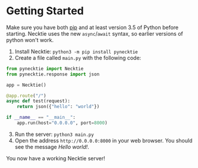 # Getting Started

Make sure you have both [pip](https://pip.pypa.io/en/stable/installing/) and at
least version 3.5 of Python before starting. Necktie uses the new `async`/`await`
syntax, so earlier versions of python won't work.

1. Install Necktie: `python3 -m pip install pynecktie`
2. Create a file called `main.py` with the following code:

  ```python
  from pynecktie import Necktie
  from pynecktie.response import json

  app = Necktie()

  @app.route("/")
  async def test(request):
      return json({"hello": "world"})

  if __name__ == "__main__":
      app.run(host="0.0.0.0", port=8000)
  ```
  
3. Run the server: `python3 main.py`
4. Open the address `http://0.0.0.0:8000` in your web browser. You should see
   the message *Hello world!*.

You now have a working Necktie server!
